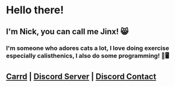 # Hello there!
## I'm Nick, you can call me Jinx! 😸
### I'm someone who adores cats a lot, I love doing exercise especially calisthenics, I also do some programming! 💪🖥️
## [Carrd](https://jinx-jinx.carrd.co/) | [Discord Server](https://dsc.gg/jinxies-cattos) | [Discord Contact](https://discord.com/channels/@me/1095627778893828107)
